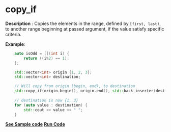 # copy_if

**Description** : Copies the elements in the range, defined by `[first, last)`, to another range beginning at passed argument, if the value satisfy specific criteria.

**Example**:
```cpp
    auto isOdd = [](int i) {
        return ((i%2) == 1);
    };

    std::vector<int> origin {1, 2, 3};
    std::vector<int> destination;

    // Will copy from origin [begin, end), to destination
    std::copy_if(origin.begin(), origin.end(), std::back_inserter(destination), isOdd);
    
    // destination is now {1, 3}
    for (auto value : destination) { 
        std::cout << value << " "; 
    }
```
**[See Sample code](snippets/algorithm/copy_if.cpp)**
**[Run Code](https://rextester.com/OMC23438)**